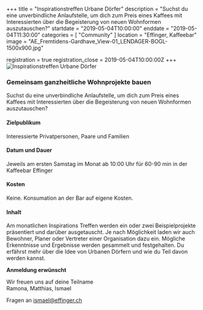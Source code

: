 +++
title = "Inspirationstreffen Urbane Dörfer"
description = "Suchst du eine unverbindliche Anlaufstelle, um dich zum Preis eines Kaffees mit Interessierten über die Begeisterung von neuen Wohnformen auszutauschen?"
startdate = "2019-05-04T10:00:00"
enddate = "2019-05-04T11:30:00"
categories = [ "Community" ]
location = "Effinger, Kaffeebar"
image = "AE_Fremtidens-Gardhave_View-01_LENDAGER-BOGL-1500x900.jpg"

registration = true
registration_close = 2019-05-04T10:00:00Z
+++
![Inspirationstreffen Urbane Dörfer](AE_Fremtidens-Gardhave_View-01_LENDAGER-BOGL-1500x900.jpg)

### Gemeinsam ganzheitliche Wohnprojekte bauen

<div class="lead">
Suchst du eine unverbindliche Anlaufstelle, um dich zum Preis eines Kaffees mit Interessierten über die Begeisterung von neuen Wohnformen auszutauschen?
</div>


#### Zielpublikum
Interessierte Privatpersonen, Paare und Familien

#### Datum und Dauer
Jeweils am ersten Samstag im Monat ab 10:00 Uhr für 60-90 min in der Kaffeebar Effinger

#### Kosten
Keine. Konsumation an der Bar auf eigene Kosten.

#### Inhalt
Am monatlichen Inspirations Treffen werden ein oder zwei Beispielprojekte präsentiert und darüber ausgetauscht. Je nach Möglichkeit laden wir auch Bewohner, Planer oder Vertreter einer Organisation dazu ein. Mögliche Erkenntnisse und Ergebnisse werden gesammelt und festgehalten. Du erfährst mehr über die Idee von Urbanen Dörfern und wie du Teil davon werden kannst.

**Anmeldung erwünscht**

Wir freuen uns auf deine Teilname    
Ramona, Matthias, Ismael

Fragen an [ismael@effinger.ch](mailto:ismael@effinger.ch)  
